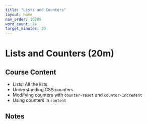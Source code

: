 ```yaml
---
title: "Lists and Counters"
layout: home
nav_order: 10205
word_count: 24
target_minutes: 20
---
```

# Lists and Counters (20m)

## Course Content

- Lists! All the lists.
- Understanding CSS counters
- Modifying counters with `counter-reset` and `counter-increment`
- Using counters in `content`

## Notes













